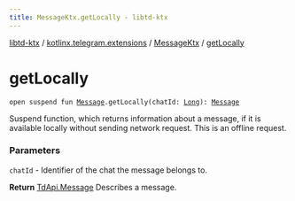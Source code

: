 ```yaml
---
title: MessageKtx.getLocally - libtd-ktx
---
```


[libtd-ktx](../../index.html) / [kotlinx.telegram.extensions](../index.html) / [MessageKtx](index.html) / [getLocally](./get-locally.html)

# getLocally

`open suspend fun `[`Message`](https://tdlibx.github.io/td/docs/org/drinkless/td/libcore/telegram/TdApi.Message.html)`.getLocally(chatId: `[`Long`](https://kotlinlang.org/api/latest/jvm/stdlib/kotlin/-long/index.html)`): `[`Message`](https://tdlibx.github.io/td/docs/org/drinkless/td/libcore/telegram/TdApi.Message.html)

Suspend function, which returns information about a message, if it is available locally without
sending network request. This is an offline request.

### Parameters

`chatId` - Identifier of the chat the message belongs to.

**Return**
[TdApi.Message](https://tdlibx.github.io/td/docs/org/drinkless/td/libcore/telegram/TdApi.Message.html) Describes a message.

